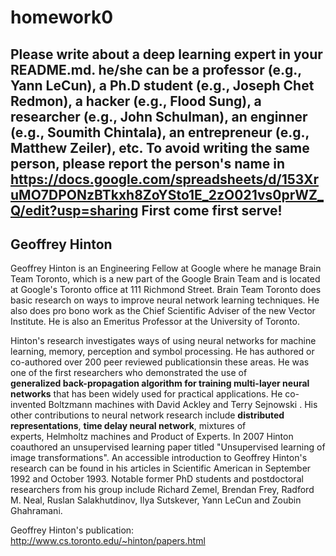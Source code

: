 # homework0
Please write about a deep learning expert in your README.md.
he/she can be a professor (e.g., Yann LeCun), a Ph.D student (e.g., Joseph Chet Redmon), a hacker (e.g., Flood Sung), a researcher (e.g., John Schulman), an enginner (e.g., Soumith Chintala), an entrepreneur (e.g., Matthew Zeiler), etc.
To avoid writing the same person, please report the person's name in  
https://docs.google.com/spreadsheets/d/153XruMO7DPONzBTkxh8ZoYSto1E_2zO021vs0prWZ_Q/edit?usp=sharing
First come first serve!
-------

## Geoffrey Hinton

Geoffrey Hinton is an Engineering Fellow at Google where he manage Brain Team Toronto, which is a new part of the Google Brain Team and is located at Google's Toronto office at 111 Richmond Street.
Brain Team Toronto does basic research on ways to improve neural network learning techniques.
He also does pro bono work as the Chief Scientific Adviser of the new Vector Institute.
He is also an Emeritus Professor at the University of Toronto. 



Hinton's research investigates ways of using neural networks for machine learning, memory, perception and symbol processing. He has authored or co-authored over 200 peer reviewed publicationsin these areas.
He was one of the first researchers who demonstrated the use of **generalized back-propagation algorithm for training multi-layer neural networks** that has been widely used for practical applications.
He co-invented Boltzmann machines with David Ackley and Terry Sejnowski .
His other contributions to neural network research include **distributed representations**, **time delay neural network**, mixtures of experts, Helmholtz machines and Product of Experts. In 2007 Hinton coauthored an unsupervised learning paper titled "Unsupervised learning of image transformations".
An accessible introduction to Geoffrey Hinton's research can be found in his articles in Scientific American in September 1992 and October 1993.
Notable former PhD students and postdoctoral researchers from his group include Richard Zemel, Brendan Frey, Radford M. Neal, Ruslan Salakhutdinov, Ilya Sutskever, Yann LeCun and Zoubin Ghahramani.




Geoffrey Hinton's publication:
http://www.cs.toronto.edu/~hinton/papers.html
